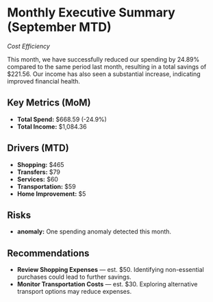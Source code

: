 # Monthly Executive Summary (September MTD)
*Cost Efficiency*

This month, we have successfully reduced our spending by 24.89% compared to the same period last month, resulting in a total savings of $221.56. Our income has also seen a substantial increase, indicating improved financial health.

## Key Metrics (MoM)
- **Total Spend:** $668.59 (-24.9%)
- **Total Income:** $1,084.36

## Drivers (MTD)
- **Shopping:** $465
- **Transfers:** $79
- **Services:** $60
- **Transportation:** $59
- **Home Improvement:** $5

## Risks
- **anomaly:** One spending anomaly detected this month.

## Recommendations
- **Review Shopping Expenses** — est. $50. Identifying non-essential purchases could lead to further savings.
- **Monitor Transportation Costs** — est. $30. Exploring alternative transport options may reduce expenses.
